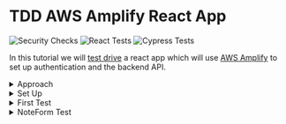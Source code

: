 # TDD AWS Amplify React App

![Security Checks](https://github.com/pairing4good/react-18-project-template/actions/workflows/codeql-analysis.yml/badge.svg)
![React Tests](https://github.com/pairing4good/react-18-project-template/actions/workflows/node.js.yml/badge.svg)
![Cypress Tests](https://github.com/pairing4good/react-18-project-template/actions/workflows/cypress.yml/badge.svg)


In this tutorial we will [test drive](https://en.wikipedia.org/wiki/Test-driven_development) a react app which will use [AWS Amplify](https://aws.amazon.com/amplify) to set up authentication and the backend API.

<details>
  <summary>Approach</summary>
 
## Approach
Test driving an application often starts at the bottom of the [testing pyramid](https://martinfowler.com/bliki/TestPyramid.html) in [unit tests](https://en.wikipedia.org/wiki/Unit_testing). Unit tests focus on testing small units of code in isolation. However, this tutorial will start at the top of the pyramid with user interface (UI) testing. This approach is often called [Acceptance Test Driven Development](https://en.wikipedia.org/wiki/Acceptance_test%E2%80%93driven_development) (ATDD).

There are a few benefits of starting at the top of the testing pyramid:

1. Quick Feedback: Demonstrate a working system to the customer faster
1. Customer Focus: Low level code clearly ties to high level customer value
1. System Focus: The architecture evolves and expands on green.
</details>

<details>
  <summary>Set Up</summary>

- Download and install [Visual Studio Code](https://code.visualstudio.com/)
- Open VS Code and set up the ability to [launch VS Code from the terminal](https://code.visualstudio.com/docs/setup/mac#_launching-from-the-command-line) 
- Install [Node Version Manager](https://github.com/nvm-sh/nvm). `nvm` allows you to quickly install and use different versions of node via the command line.
- Run `nvm install node` to install the latest version of node
- Run `nvm use node` to use the latest version of node
- Use the [pairing4good/tdd-react-18-template](https://github.com/pairing4good/tdd-react-18-template) template.  Follow the [Usage](https://github.com/pairing4good/tdd-react-18-template#usage) instructions and name the project `tdd-amplify-react`.
</details>

<details>
  <summary>First Test</summary>

## First Test

### Why: User Story

```
As a team member
I want to capture a note
So that I can refer back to it later
```

### What: User Acceptance Criteria

```
Given that a note exists
When the user enters a new note title and description
Then a list of two notes are displayed
```

### Red - Acceptance Test

The user story and acceptance criteria above describe a desired customer outcome. The user acceptance test will link this narrative with a high level how. For this tutorial our first application will be a [web application](https://en.wikipedia.org/wiki/Web_application) built with [React](https://reactjs.org). The testing framework use to test this will be [Cypress](https://www.cypress.io)

Since we are starting at the top of the [testing pyramid](https://martinfowler.com/bliki/TestPyramid.html) and working our way down let's delete the `src/App.test.js` test and we will add relevant tests later in the tutorial.

- Rename `cypress/e2e/app.cy.js` to `cypress/e2e/note.cy.js`
- Open the `cypress/e2e/note.cy.js` file
- Replace the contents of this file with the following

```js
beforeEach(() => {
  cy.visit('/');
});

describe('Note Capture', () => {
  it('should create a note when name and description provided', () => {
    cy.get('[data-testid=note-name-field]').type('test note');
    cy.get('[data-testid=note-description-field]').type('test note description');
    cy.get('[data-testid=note-form-submit]').click();

    cy.get('[data-testid=test-name-0]').should('have.text', 'test note');
    cy.get('[data-testid=test-description-0]').should('have.text', 'test note description');
  });
});
```
- Run `npm install`
- Run `npm run cypress:test`

- These commands are looking for elements on a webpage that contains a `data-testid` attribute with the value that follows the `=`. We now have a failing acceptance test.

```
Timed out retrying after 4000ms: Expected to find element: [data-testid=note-name-field], but never found it.
```

- Our objective now is to make this test go green (pass) in as few steps as possible. The goal is not to build a perfectly designed application but rather to make this go green and then [refactor](https://en.wikipedia.org/wiki/Code_refactoring) the architecture through small incremental steps.

### Green - Acceptance Test

The first step to making this failing test go green is adding an element with one of the `data-testid`'s to the `src/App.js` file.

```js
import './App.css';

function App() {
  return (
    <div className="App">
      <input data-testid="note-name-field" />
    </div>
  );
}

export default App;
```

- Now the Cypress test fails on the second field

```
Timed out retrying after 4000ms: Expected to find element: [data-testid=note-description-field], but never found it.
```

- Add the next `input` field and rerun the test
- Now the Cypress test fails on the submit button

```
Timed out retrying after 4000ms: Expected to find element: [data-testid=note-form-submit], but never found it.
```

- Add the `button` element with the expected `data-testid`

```js
<input data-testid="note-name-field"/>
<input data-testid="note-description-field"/>
<button data-testid="note-form-submit" type="button">
    Submit
</button>
```

- Now the Cypress test fails on the missing list of created notes

```
Timed out retrying after 4000ms: Expected to find element: [data-testid=test-name-0], but never found it.
```

In test driven development we do the simplest thing possible to make a test go green. Once it is green then and only then do we go back and refactor it. In this case, the simplest thing that we can do is hard-code the expected values on the screen.

```js
<input data-testid="note-name-field"/>
<input data-testid="note-description-field"/>
<button data-testid="note-form-submit" type="button">
    Submit
</button>
<p data-testid="test-name-0">test note</p>
```

- Now the Cypress test fails on the note description

```
Timed out retrying after 4000ms: Expected to find element: [data-testid=test-description-0], but never found it.
```

- Add the final element for `test-description-0`

```js
import './App.css';

function App() {
  return (
    <div className="App">
      <input data-testid="note-name-field" />
      <input data-testid="note-description-field" />
      <button data-testid="note-form-submit" type="button">
        Submit
      </button>
      <p data-testid="test-name-0">test note</p>
      <p data-testid="test-description-0">test note description</p>
    </div>
  );
}

export default App;
```

- While this is far from a useful application, this application can be:
  1. refactored on green
  2. used to get feedback from the customer

### Refactor - Acceptance Test

> Refactoring is a disciplined technique for restructuring an existing body of code, altering its internal structure without changing its external behavior. - Martin Fowler

The key to refactoring is to not change its "external behavior". In other words, after every change we make the test must remain green.

One "internal structure" change that could help, is pulling this form out into a [react component](https://reactjs.org/docs/thinking-in-react.html#step-1-break-the-ui-into-a-component-hierarchy) so that we can drive these changes independently. Eventually `App.js` will have several components:

```js
<div className="App">
  <Header />
  <NoteForm />
  <NoteList />
  <Footer />
</div>
```

So let's pull out a `NoteForm` component.

- Create a new file called `NoteForm.js` in the `src` directory

```js
function NoteForm() {
  return <div>//your form goes here</div>;
}

export default NoteForm;
```

- This is a [React functional component](https://reactjs.org/docs/components-and-props.html#function-and-class-components)
- The `export default` is the way to [export](https://developer.mozilla.org/en-US/docs/web/javascript/reference/statements/export) only one object in [ES6](https://en.wikipedia.org/wiki/ECMAScript)

- Copy the form from `App.js` and paste it into the `div` in `NoteForm.js`

```js
<div>
    <input data-testid="note-name-field" />
    <input data-testid="note-description-field" />
    <button data-testid="note-form-submit" type="button">
        Submit
    </button>
    <p data-testid="test-name-0">test note</p>
    <p data-testid="test-description-0">test note description</p>
</div>
```

- Replace the form contents in `App.js` with `<NoteForm />` and add an import for the `NoteForm`

```js
import './App.css';
import NoteForm from './NoteForm';

function App() {
  return (
    <div className="App">
      <NoteForm />
    </div>
  );
}

export default App;
```

- Rerun you Cypress test and it is green

Congratulations, you've successfully made an internal structural change "without changing its external behavior" (Refactoring).

</details>

<details>
  <summary>NoteForm Test</summary>

## NoteForm Test

Now that we have a high-level Cypress test in place, let's move down the testing pyramid into a component test. This test will use the React Testing Library's [render](https://testing-library.com/docs/react-testing-library/cheatsheet/) function to render the `NoteForm` component and assert its contents.

Before we show this new form to our customer we need to test drive:

- the button's name
- helpful input descriptions

- First create a `test` directory in the `src` directory
- Create a file called `NoteForm.test.js` in the new `test` directory

### Button Test

- In this new test file add a test that will drive the button name

```js
test('should display a create note button', () => {});
```

- The test name should be conversational and intent revealing. It should avoid technical words like "render", "component", and the like. We want a new team member to be able to read this test and understand the customer value. The body of the test will provide the technical HOW but the test name should point to the customer's WHY and WHAT.

- Now we will add a test that renders the component and asserts that the button is labeled "Create Note". For more information on the React Testing Library visit https://testing-library.com/docs
```js
import { render, screen } from '@testing-library/react';
import NoteForm from '../NoteForm';

test('should display a create note button', () => {
  render(<NoteForm />);
  const button = screen.getByTestId('note-form-submit');

  expect(button).toHaveTextContent('Create Note');
});
```

- Run `npm run test` and one test will fail

```
Expected element to have text content:
  Create Note
Received:
  Submit
```

- In order to make this pass add the expected text content to the button

```js
<button data-testid="note-form-submit" type="button">
    Create Note
</button>
```

- The test automatically reruns once the change is saved.  This is accomplished through jest's [watch](https://jestjs.io/docs/cli) mode.
- **Be sure to always commit on green**. We value working code. `Green Code = Working Code`

[Code for this section](https://github.com/pairing4good/tdd-amplify-react-from-template/commit/6f0a5f6fc23f032f8ce8e548b56ba3d4bb769e4f)


### Name Input Test

- Test drive the label for the name input.

```js
test('should display the name placeholder', () => {
  render(<NoteForm />);
  const input = screen.getByTestId('note-name-field');

  expect(input).toHaveAttribute('placeholder', 'Note Name');
});
```

- Make this red test go green

```js
<input data-testid="note-name-field" placeholder="Note Name" />
```

- Commit on Green. And always be looking for ways to refactor your code. Small improvements over time are easier to make than large changes when your code is a mess.

[Code for this section](https://github.com/pairing4good/tdd-amplify-react-from-template/commit/24fbaf7fc4ded7daa4af169961853abbebaa82f2)

### Description Input Test

- Test drive the label for the description input.

```js
test('should display the description placeholder', () => {
  render(<NoteForm />);
  const input = screen.getByTestId('note-description-field');

  expect(input).toHaveAttribute('placeholder', 'Note Description');
});
```

- Make this red test go green

```js
<input data-testid="note-description-field" placeholder="Note Description" />
```

- Commit on Green.

[Code for this section]()


### Refactor

Every test starts with `render(<NoteForm />)`. Let's extract this duplicated set up code and place it in the test setup.

```js
beforeEach(() => {
  render(<NoteForm />);
});

test('should display a create note button', () => {
  const button = screen.getByTestId('note-form-submit');

  expect(button).toHaveTextContent('Create Note');
});
```

- We added a [beforeEach](https://reactjs.org/docs/testing-recipes.html#setup--teardown) set up function.
- Green!
- Commit

[Code for this section]()
</details>
